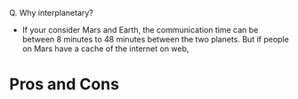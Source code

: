Q. Why interplanetary?
- If your consider Mars and Earth, the communication time can be between 8 minutes to 48 minutes between the two planets. But if people on Mars have a cache of the internet on web, 
# Pros and Cons